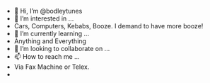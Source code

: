 - 👋 Hi, I’m @bodleytunes
- 👀 I’m interested in ...
- Cars, Computers, Kebabs, Booze.  I demand to have more booze!
- 🌱 I’m currently learning ...
- Anything and Everything
- 💞️ I’m looking to collaborate on ...
- 📫 How to reach me ...
- Via Fax Machine or Telex.
- 

<!---
bodleytunes/bodleytunes is a ✨ special ✨ repository because its `README.md` (this file) appears on your GitHub profile.
You can click the Preview link to take a look at your changes.
--->
